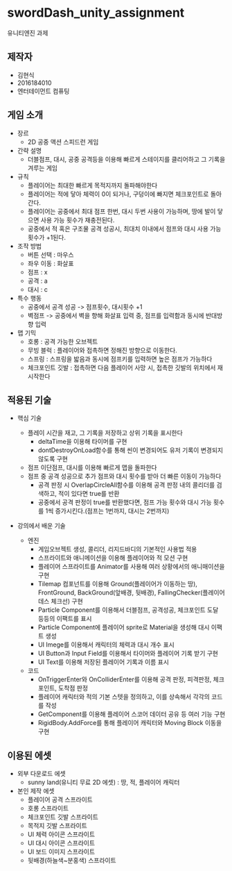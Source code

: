 # swordDash_unity_assignment
유니티엔진 과제


제작자
--------------------------------
- 김현식
- 2016184010
- 엔터테이먼트 컴퓨팅



게임 소개
---------------------------------
- 장르
	- 2D 공중 액션 스피드런 게임
- 간략 설명
	- 더블점프, 대시, 공중 공격등을 이용해 빠르게 스테이지를 클리어하고 그 기록을 겨루는 게임
- 규칙
	- 플레이어는 최대한 빠르게 목적지까지 돌파해야한다
	- 플레이어는 적에 닿아 체력이 0이 되거나, 구덩이에 빠지면 체크포인트로 돌아간다.
	- 플레이어는 공중에서 최대 점프 한번, 대시 두번 사용이 가능하며, 땅에 발이 닿으면 사용 가능 횟수가 재충전된다.
	- 공중에서 적 혹은 구조물 공격 성공시, 최대치 이내에서 점프와 대시 사용 가능 횟수가 +1된다.
- 조작 방법
	- 버튼 선택 : 마우스
	- 좌우 이동 : 화살표
	- 점프 : x
	- 공격 : a
	- 대시 : c
- 특수 행동
	- 공중에서 공격 성공 -> 점프횟수, 대시횟수 +1
	- 벽점프 -> 공중에서 벽을 향해 화살표 입력 중, 점프를 입력함과 동시에 반대방향 입력
- 맵 기믹
	- 호롱 : 공격 가능한 오브젝트
	- 무빙 블럭 : 플레이어와 접촉하면 정해진 방향으로 이동한다.
	- 스프링 : 스프링을 밟음과 동시에 점프키를 입력하면 높은 점프가 가능하다
	- 체크포인트 깃발 : 접촉하면 다음 플레이어 사망 시, 접촉한 깃발의 위치에서 재시작한다


적용된 기술
---------------------------

- 핵심 기술
	- 플레이 시간을 재고, 그 기록을 저장하고 상위 기록을 표시한다
		- deltaTime을 이용해 타이머를 구현
		- dontDestroyOnLoad함수를 통해 씬이 변경되어도 유저 기록이 변경되지 않도록 구현
	- 점프 이단점프, 대시를 이용해 빠르게 맵을 돌파한다
	- 점프 중 공격 성공으로 추가 점프와 대시 횟수를 받아 더 빠른 이동이 가능하다
		- 공격 판정 시 OverlapCircleAll함수를 이용해 공격 판정 내의 콜리더를 검색하고, 적이 있다면 true를 반환
		- 공중에서 공격 판정이 true를 반환했다면, 점프 가능 횟수와 대시 가능 횟수를 1씩 증가시킨다.(점프는 1번까지, 대시는 2번까지)
		
 

- 강의에서 배운 기술
	- 엔진
		- 게임오브젝트 생성, 콜리더, 리지드바디의 기본적인 사용법 적용
		- 스프라이트와 애니메이션을 이용해 플레이어와 적 모션 구현
		- 플레이어 스프라이트를 Animator를 사용해 여러 상황에서의 애니매이션을 구현
		- Tilemap 컴포넌트를 이용해 Ground(플레이어가 이동하는 땅), FrontGround, BackGround(앞배경, 뒷배경), FallingChecker(플레이어 데스 체크선) 구현
		- Particle Component를 이용해서 더블점프, 공격성공, 체크포인트 도달 등등의 이팩트를 표시
		- Particle Component에 플레이어 sprite로 Material을 생성해 대시 이팩트 생성
		- UI Imege를 이용해서 캐릭터의 체력과 대시 개수 표시
		- UI Button과 Input Field를 이용해서 타이머와 플레이어 기록 받기 구현
		- UI Text를 이용해 저장된 플레이어 기록과 이름 표시
 	- 코드
		- OnTriggerEnter와 OnColliderEnter를 이용해 공격 판정, 피격판정, 체크포인트, 도착점 판정
		- 플레이어 캐릭터와 적의 기본 스텟을 정의하고, 이를 상속해서 각각의 코드를 작성
		- GetComponent를 이용해 플레이어 스코어 데이터 공유 등 여러 기능 구현
		- RigidBody.AddForce를 통해 플레이어 캐릭터와 Moving Block 이동을 구현



이용된 에셋
--------------------------
- 외부 다운로드 에셋
	- sunny land(유니티 무료 2D 에셋) : 땅, 적, 플레이어 캐릭터
- 본인 제작 에셋
	- 플레이어 공격 스프라이트
	- 호롱 스프라이트
	- 체크포인트 깃발 스프라이트
	- 목적지 깃발 스프라이트
	- UI 체력 아이콘 스프라이트
	- UI 대시 아이콘 스프라이트
	- UI 보드 이미지 스프라이트
	- 뒷배경(하늘색~분홍색) 스프라이트
